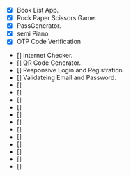 - [x] Book List App.
- [x] Rock Paper Scissors Game.
- [x] PassGenerator.
- [x] semi Piano.
- [x] OTP Code Verification
- [] Internet Checker.
- [] QR Code Generator.
- [] Responsive Login and Registration.
- [] Validateing Email and Password.
- []
- []
- []
- []
- []
- []
- []
- []
- []
- []
- []
- []
